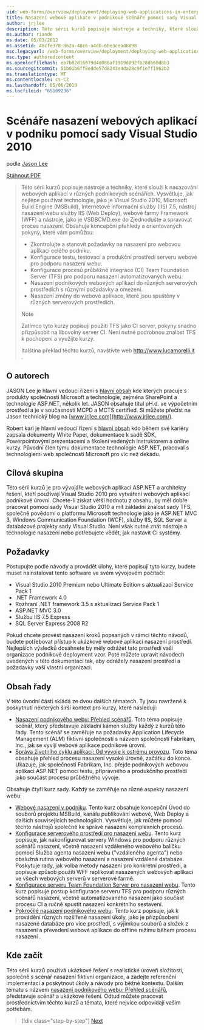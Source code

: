 ```yaml
---
uid: web-forms/overview/deployment/deploying-web-applications-in-enterprise-scenarios/deploying-web-applications-in-enterprise-scenarios
title: Nasazení webové aplikace v podnikové scénáře pomocí sady Visual Studio 2010 | Dokumentace Microsoftu
author: jrjlee
description: Této sérii kurzů popisuje nástroje a techniky, které slouží k nasazování webových aplikací v různých podnikových scénářích. Vysvětluje, jak nejlépe používat...
ms.author: riande
ms.date: 05/03/2012
ms.assetid: 48cfe378-d62a-48c6-a4db-6be3cead6898
msc.legacyurl: /web-forms/overview/deployment/deploying-web-applications-in-enterprise-scenarios/deploying-web-applications-in-enterprise-scenarios
msc.type: authoredcontent
ms.openlocfilehash: eb7b82d16079d4d086af1919d092fb28db60d8b3
ms.sourcegitcommit: 51b01b6ff8edde57d8243e4da28c9f1e7f1962b2
ms.translationtype: MT
ms.contentlocale: cs-CZ
ms.lasthandoff: 05/06/2019
ms.locfileid: "65109236"
---
```

# <a name="deploying-web-applications-in-enterprise-scenarios-using-visual-studio-2010"></a>Scénáře nasazení webových aplikací v podniku pomocí sady Visual Studio 2010

podle [Jason Lee](https://github.com/jrjlee)

[Stáhnout PDF](https://msdnshared.blob.core.windows.net/media/MSDNBlogsFS/prod.evol.blogs.msdn.com/CommunityServer.Blogs.Components.WeblogFiles/00/00/00/63/56/8130.DeployingWebAppsInEnterpriseScenarios.pdf)

> Této sérii kurzů popisuje nástroje a techniky, které slouží k nasazování webových aplikací v různých podnikových scénářích. Vysvětluje, jak nejlépe používat technologie, jako je Visual Studio 2010, Microsoft Build Engine (MSBuild), Internetové informační služby (IIS) 7.5, nástroj nasazení webu služby IIS (Web Deploy), webové farmy Framework (WFF) a nástroje, jako je VSDBCMD.exe do Zjednodušte a spravovat proces nasazení. Obsahuje koncepční přehledy a orientovaných pokyny, které vám pomůžou:
> 
> - Zkontrolujte a stanovit požadavky na nasazení pro webovou aplikaci celého podniku.
> - Konfigurace testu, testovací a produkční prostředí serveru webové pro podporu nasazení webu.
> - Konfigurace procesů průběžné integrace (CI) Team Foundation Server (TFS) pro podporu nasazení automatizovaných webu.
> - Nasazení podnikových webových aplikací do různých serverových prostředích s různými požadavky a omezení.
> - Nasazení změny do webové aplikace, které jsou spuštěny v různých serverových prostředích.
> 
> > [!NOTE]
> > Zatímco tyto kurzy popisují použití TFS jako CI server, pokyny snadno přizpůsobit na libovolný server CI. Není nutné podrobnou znalost TFS k pochopení a využijte kurzy.
> 
> 
> Italština překlad těchto kurzů, navštivte web [ http://www.lucamorelli.it ](http://www.lucamorelli.it).

## <a name="about-the-authors"></a>O autorech

JASON Lee je hlavní vedoucí řízení s [hlavní obsah](http://www.contentmaster.com/) kde kterých pracuje s produkty společnosti Microsoft a technologie, zejména SharePoint a technologie ASP.NET, několik let. JASON obsahuje titul pH.d. ve výpočetním prostředí a je v současnosti MCPD a MCTS certified. Si můžete přečíst na Jason technický blog na [www.jrjlee.com](http://www.jrjlee.com/).

Robert kari je hlavní vedoucí řízení s [hlavní obsah](http://www.contentmaster.com/) kdo během své kariéry zapsala dokumenty White Paper, dokumentace k sadě SDK, Powerpointovými prezentacemi a školení vedených instruktorem a online kurzy. Původní člen týmu dokumentace technologie ASP.NET, pracoval s technologiemi web společnosti Microsoft pro víc než dekádu.

## <a name="target-audience"></a>Cílová skupina

Této sérii kurzů je pro vývojáře webových aplikací ASP.NET a architekty řešení, kteří používají Visual Studio 2010 pro vytváření webových aplikací podnikové úrovni. Chcete-li získat větší hodnotu z obsahu, by měl dobře pracovat pomocí sady Visual Studio 2010 a mít základní znalost sady TFS, společně povědomí o platformu Microsoft technologie jako je ASP.NET MVC 3, Windows Communication Foundation (WCF), služby IIS, SQL Server a databázové projekty sady Visual Studio. Není však nutné znát nástroje a technologie nasazení nebo potřebujete vědět, jak nastavit CI systémy.

## <a name="requirements"></a>Požadavky

Postupujte podle návody a provádět úlohy, které popisují tyto kurzy, budete muset nainstalovat tento software ve svém vývojovém počítači:

- Visual Studio 2010 Premium nebo Ultimate Edition s aktualizací Service Pack 1
- .NET Framework 4.0
- Rozhraní .NET framework 3.5 s aktualizací Service Pack 1
- ASP.NET MVC 3.0
- Službu IIS 7.5 Express
- SQL Server Express 2008 R2

Pokud chcete provést nasazení kroků popsaných v rámci těchto návodů, budete potřebovat přístup k ukázkové webové aplikaci nasazení prostředí. Nejlepších výsledků dosáhnete by měly odrážet tato prostředí vaší organizace podnikové deployment vzor. Poté můžete upravit návodech uvedených v této dokumentaci tak, aby odrážely nasazení prostředí a požadavky vaší vlastní organizaci.

## <a name="series-contents"></a>Obsah řady

V této úvodní části skládá ze dvou dalších tématech. Ty jsou navržené k poskytnutí některých širší kontext pro kurzy, které následují:

- [Nasazení podnikového webu: Přehled scénářů](enterprise-web-deployment-scenario-overview.md). Toto téma popisuje scénář, který představuje základní kámen služby každý z kurzů této řady. Tento scénář se zaměřuje na požadavky Application Lifecycle Management (ALM) fiktivní společnosti s názvem společnosti Fabrikam, Inc., jak se vyvíjí webové aplikace podnikové úrovni.
- [Správa životního cyklu aplikací: Od vývoje k ostrému provozu](application-lifecycle-management-from-development-to-production.md). Toto téma obsahuje přehled procesu nasazení vysoké úrovně, začátku do konce. Ukazuje, jak společnosti Fabrikam, Inc. přejde podnikových webovou aplikaci ASP.NET pomocí testu, přípravného a produkčního prostředí jako součást procesu průběžného vývoje.

Obsahuje čtyři kurz sady. Každý se zaměřuje na různé aspekty nasazení webu:

- [Webové nasazení v podniku](../web-deployment-in-the-enterprise/web-deployment-in-the-enterprise.md). Tento kurz obsahuje koncepční Úvod do souborů projektu MSBuild, kanálu publikování webové, Web Deploy a dalších souvisejících technologiích. Vysvětluje, jak můžete pomocí těchto nástrojů společně ke správě nasazení komplexních procesů.
- [Konfigurace serverového prostředí pro nasazení webu](../configuring-server-environments-for-web-deployment/configuring-server-environments-for-web-deployment.md). Tento kurz popisuje, jak nakonfigurovat servery Windows pro podporu různých scénářů nasazení, včetně nasazení vzdáleného webového balíčku pomocí Služba agenta nasazení webu ("vzdáleného agenta") nebo obslužná rutina webového nasazení a nasazení vzdálené databáze. Poskytuje rady, jak volba metody nasazení pro konkrétní prostředí, a popisuje způsob použití WFF replikovat nasazených webových aplikací ve všech webových serverů v serverové farmě.
- [Konfigurace serveru Team Foundation Server pro nasazení webu](../configuring-team-foundation-server-for-web-deployment/configuring-team-foundation-server-for-web-deployment.md). Tento kurz popisuje postup konfigurace serveru TFS pro podporu různých scénářů nasazení, včetně automatizovaného nasazení jako součást procesu CI a ručně spustit nasazení konkrétního sestavení.
- [Pokročilé nasazení podnikového webu](../advanced-enterprise-web-deployment/advanced-enterprise-web-deployment.md). Tento kurz popisuje, jak k provádění různých rozšířené nasazení úkoly, jako je přizpůsobení nasazené databáze pro více prostředí, s výjimkou souborů a složek z nasazení a převedení webové aplikace do offline režimu během procesu nasazení .

## <a name="where-to-start"></a>Kde začít

Této sérii kurzů používá ukázkové řešení s realistické úroveň složitosti, společně s scénář nasazení fiktivní organizace, a zadejte referenční implementaci a poskytnout úkoly a návody pro běžné kontextu. Dalším tématu s názvem [nasazení podnikového webu: Přehled scénářů](enterprise-web-deployment-scenario-overview.md), představuje scénář a ukázkové řešení. Odtud můžete pracovat prostřednictvím těchto kurzů a témata, které nejvíce odpovídají vašim potřebám.

> [!div class="step-by-step"]
> [Next](enterprise-web-deployment-scenario-overview.md)

